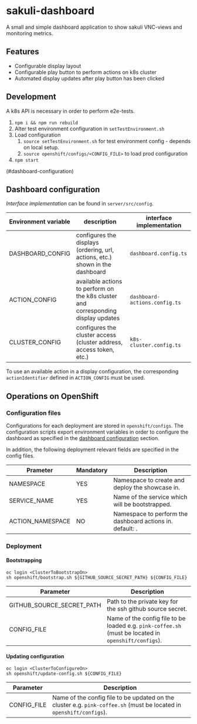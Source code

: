 # sakuli-dashboard
A small and simple dashboard application to show sakuli VNC-views and monitoring metrics. 

## Features
* Configurable display layout
* Configurable play button to perform actions on k8s cluster
* Automated display updates after play button has been clicked

## Development
A k8s API is necessary in order to perform e2e-tests.

1. `npm i && npm run rebuild`
1. Alter test environment configuration in `setTestEnvironment.sh`
1. Load configuration  
    1. `source setTestEnvironment.sh` for test environment config - depends on local setup.  
    1. `source openshift/configs/<CONFIG_FILE>` to load prod configuration
1. `npm start`

(#dashboard-configuration)
## Dashboard configuration
_Interface implementation_ can be found in `server/src/config`. 

| Environment variable | description                                                                       | interface implementation      |
|----------------------|-----------------------------------------------------------------------------------|-------------------------------|
| DASHBOARD_CONFIG     | configures the displays (ordering, url, actions, etc.) shown in the dashboard     | `dashboard.config.ts`         |
| ACTION_CONFIG        | available actions to perform on the k8s cluster and corresponding display updates | `dashboard-actions.config.ts` |
| CLUSTER_CONFIG       | configures the cluster access (cluster address, access token, etc.)               | `k8s-cluster.config.ts`       |

To use an available action in a display configuration, the corresponding `actionIdentifier` defined in `ACTION_CONFIG` must be used.

## Operations on OpenShift
### Configuration files
Configurations for each deployment are stored in `openshift/configs`. The configuration scripts export environment
variables in order to configure the dashboard as specified in the [dashboard configuration](#dashboard-configuration)
section.

In addition, the following deployment relevant fields are specified in the config files. 

| Prameter         | Mandatory | Description                                                          |
|------------------|-----------|----------------------------------------------------------------------|
| NAMESPACE        | YES       | Namespace to create and deploy the showcase in.                      |
| SERVICE_NAME     | YES       | Name of the service which will be bootstrapped.                      |
| ACTION_NAMESPACE | NO        | Namespace to perform the dashboard actions in. default: <NAMESPACE>. |

### Deployment
#### Bootstrapping
```shell script
oc login <ClusterToBootstrapOn>
sh openshift/bootstrap.sh ${GITHUB_SOURCE_SECRET_PATH} ${CONFIG_FILE}
```
| Parameter                 | Description                                                                                           |
|---------------------------|-------------------------------------------------------------------------------------------------------|
| GITHUB_SOURCE_SECRET_PATH | Path to the private key for the ssh github source secret.                                             |
| CONFIG_FILE               | Name of the config file to be loaded e.g. `pink-coffee.sh` (must be located in `openshift/configs`).  | 

#### Updating configuration
```shell script
oc login <ClusterToConfigureOn>
sh openshift/update-config.sh ${CONFIG_FILE}
```
| Parameter    | Description                                                                                                           |
|--------------|-----------------------------------------------------------------------------------------------------------------------|
| CONFIG_FILE  | Name of the config file to be updated on the cluster e.g. `pink-coffee.sh` (must be located in `openshift/configs`).  |